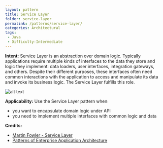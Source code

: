 ```yaml
---
layout: pattern
title: Service Layer
folder: service-layer
permalink: /patterns/service-layer/
categories: Architectural
tags:
 - Java
 - Difficulty-Intermediate
---
```


**Intent:** Service Layer is an abstraction over domain logic. Typically
applications require multiple kinds of interfaces to the data they store and
logic they implement: data loaders, user interfaces, integration gateways, and
others. Despite their different purposes, these interfaces often need common
interactions with the application to access and manipulate its data and invoke
its business logic. The Service Layer fulfills this role.

![alt text](./etc/service-layer.png "Service Layer")

**Applicability:** Use the Service Layer pattern when

* you want to encapsulate domain logic under API
* you need to implement multiple interfaces with common logic and data

**Credits:**

* [Martin Fowler - Service Layer](http://martinfowler.com/eaaCatalog/serviceLayer.html)
* [Patterns of Enterprise Application Architecture](http://www.amazon.com/Patterns-Enterprise-Application-Architecture-Martin/dp/0321127420)
